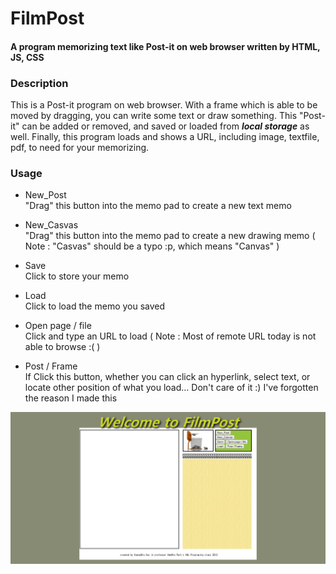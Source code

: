 # FilmPost
#### A program memorizing text like Post-it on web browser written by HTML, JS, CSS

### Description
This is a Post-it program on web browser. With a frame which is able to be moved by dragging, you can write some text or draw something. This "Post-it" can be added or removed, and saved or loaded from _**local storage**_ as well. Finally, this program loads and shows a URL, including image, textfile, pdf, to need for your memorizing.

### Usage
* New_Post  
"Drag" this button into the memo pad to create a new text memo

* New_Casvas  
"Drag" this button into the memo pad to create a new drawing memo
( Note : "Casvas" should be a typo :p, which means "Canvas" )

* Save  
Click to store your memo

* Load  
Click to load the memo you saved

* Open page / file  
Click and type an URL to load
( Note : Most of remote URL today is not able to browse :( )

* Post / Frame  
If Click this button, whether you can click an hyperlink, select text, or locate other position of what you load...
Don't care of it :) I've forgotten the reason I made this  


![Main](./main.png)
